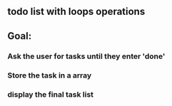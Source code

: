 ## todo list with loops operations


## Goal:
### Ask the user for tasks until they enter 'done'

### Store the task in a array

### display the final task list